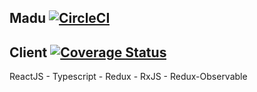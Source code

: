 ## Madu [![CircleCI](https://circleci.com/gh/ayshiff/madu_gr_4.svg?style=svg)](https://circleci.com/gh/ayshiff/madu_gr_4)

## Client [![Coverage Status](https://coveralls.io/repos/github/ayshiff/madu_gr_4/badge.svg?branch=develop)](https://coveralls.io/github/ayshiff/madu_gr_4?branch=develop)

ReactJS - Typescript - Redux - RxJS - Redux-Observable
